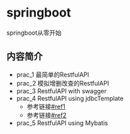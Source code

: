 # springboot

springboot从零开始

## 内容简介

+ prac_1 最简单的RestfulAPI
+ prac_2 模拟增删改查的RestfulAPI
+ prac_3 RestfulAPI with swagger
+ prac_4 RestfulAPI using jdbcTemplate
    + 参考链接[#ref1](https://www.cnblogs.com/cl-rr/p/10834994.html)
    + 参考链接[#ref2](https://blog.csdn.net/sinat_43606156/article/details/103800338)
+ prac_5 RestfulAPI using Mybatis 
